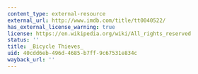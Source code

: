 ```yaml
---
content_type: external-resource
external_url: http://www.imdb.com/title/tt0040522/
has_external_license_warning: true
license: https://en.wikipedia.org/wiki/All_rights_reserved
status: ''
title: _Bicycle Thieves_
uid: 40cdd6eb-496d-4685-b7ff-9c67531e834c
wayback_url: ''
---
```

